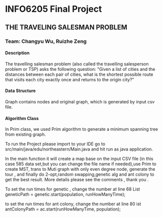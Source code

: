 # INFO6205 Final Project
## THE TRAVELING SALESMAN PROBLEM

### Team: Changyu Wu, Ruizhe Zeng

#### Description
The travelling salesman problem (also called the travelling salesperson problem or TSP) asks the following question: "Given a list of cities and the distances between each pair of cities, what is the shortest possible route that visits each city exactly once and returns to the origin city?"

#### Data Structure
Graph contains nodes and original graph, which is generated by input csv file.

#### Algorithm Class
In Prim class, we used Prim algorithm to generate a minimum spanning tree from existing graph.

To run the Project please import to your IDE go to src/main/java/edu/northeastern/Main.java and hit run as java application. 

In the main function it will create a map base on the input CSV file (in this case 585 data set,but you can change the file name if needed),use Prim to create MST, trans to Muti graph with only even degree node, generate the tour , and finally do 2-opt,random swapping,genetic alg and ant colony to get the best result. More details please see the comments , thank you .

To set the run times for genetic , change the number at 
line 68 List<Node> geneticPath = genetic.start(population, runHowManyTime);

to set the run times for ant colony, change the number at 
line 80 ist<Node> antColonyPath = ac.start(runHowManyTime, population);
